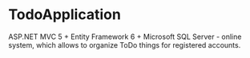 # TodoApplication
ASP.NET MVC 5 + Entity Framework 6 + Microsoft SQL Server - online system, which allows to organize ToDo things for registered accounts.
